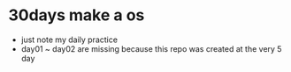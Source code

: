 # 30days make a os
- just note my daily practice
- day01 ~ day02 are missing because this repo was created at the very 5 day
